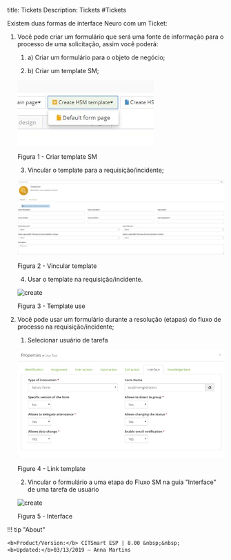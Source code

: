 title: Tickets
Description: Tickets
#Tickets

Existem duas formas de interface Neuro com um Ticket:

1.  Você pode criar um formulário que será uma fonte de informação para o processo de uma solicitação, assim você poderá:

    1.  a)	Criar um formulário para o objeto de negócio;

    2.  b)	Criar um template SM;
    
    ![create](images/neuro-sm-12.jpg)

    Figura 1 - Criar template SM
    
    3.  Vincular o template para a requisição/incidente;
    
    ![create](images/neuro-sm-2.jpg)

    Figura 2 - Vincular template
    
    4.  Usar o template na requisição/incidente.
    
    ![create](images/neuro-sm-3.jpg)

    Figura 3 - Template use
    

2.  Você pode usar um formulário durante a resolução (etapas) do fluxo de processo na requisição/incidente;

    1.  Selecionar usuário de tarefa
    
    ![create](images/neuro-sm-4.png)

    Figure 4 - Link template
    

    2.  Vincular o formulário a uma etapa do Fluxo SM na guia "Interface" de uma tarefa de usuário
    
    ![create](images/neuro-sm-5.png)

    Figura 5 - Interface
    

!!! tip "About"

    <b>Product/Version:</b> CITSmart ESP | 8.00 &nbsp;&nbsp;
    <b>Updated:</b>03/13/2019 – Anna Martins


